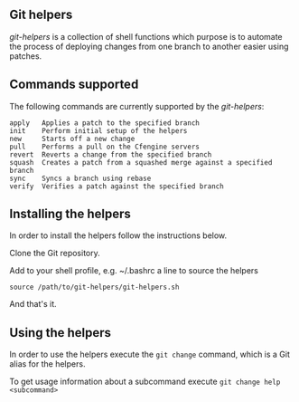 ## Git helpers

*git-helpers* is a collection of shell functions which purpose is to
automate the process of deploying changes from one branch to another easier using patches.

## Commands supported

The following commands are currently supported by the *git-helpers*:

	apply   Applies a patch to the specified branch
	init    Perform initial setup of the helpers
    new     Starts off a new change
	pull    Performs a pull on the Cfengine servers
	revert  Reverts a change from the specified branch
	squash  Creates a patch from a squashed merge against a specified branch
	sync    Syncs a branch using rebase
	verify  Verifies a patch against the specified branch
	
## Installing the helpers

In order to install the helpers follow the instructions below.

Clone the Git repository.

Add to your shell profile, e.g. ~/.bashrc a line to source the helpers

	source /path/to/git-helpers/git-helpers.sh

And that's it.

## Using the helpers

In order to use the helpers execute the `git change` command, which is a Git alias for the helpers.

To get usage information about a subcommand execute `git change help <subcommand>`

